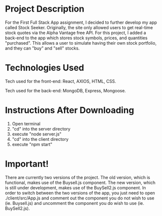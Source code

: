 # Project Description

For the First Full Stack App assignment, I decided to further develop my app called Stock Seeker. Originally, the site only allowed users to get real-time stock quotes via the Alpha Vantage free API. For this project, I added a back-end to the app which stores stock symbols, prices, and quantities "purchased". This allows a user to simulate having their own stock portfolio, and they can "buy" and "sell" stocks.

# Technologies Used

Tech used for the front-end:  React, AXIOS, HTML, CSS.

Tech used for the back-end:  MongoDB, Express, Mongoose.

# Instructions After Downloading

1. Open terminal
2. "cd" into the server directory
3. execute "node server.js"
4. "cd" into the client directory
5. execute "npm start"

# Important!

There are currently two versions of the project. The old version, which is functional, makes use of the Buysell.js component. The new version, which is still under development, makes use of the BuySell2.js component. In order to switch between the two versions of the app, you just need to open ./client/src/App.js and comment out the component you do not wish to use (ie. Buysell.js) and uncomment the component you do wish to use (ie. BuySell2.js).

